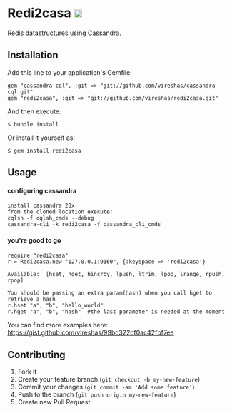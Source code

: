 # Redi2casa <a href="http://badge.fury.io/rb/redi2casa"><img src="https://badge.fury.io/rb/redi2casa@2x.png" alt="Gem Version" height="18"></a>  
  

Redis datastructures using Cassandra. 


## Installation

Add this line to your application's Gemfile:

    gem "cassandra-cql", :git => "git://github.com/vireshas/cassandra-cql.git"
    gem "redi2casa", :git => "git://github.com/vireshas/redi2casa.git"

And then execute:

    $ bundle install

Or install it yourself as:

    $ gem install redi2casa

## Usage

#### configuring cassandra  

    install cassandra 20x
    from the cloned location execute:
    cqlsh -f cqlsh_cmds --debug
    cassandra-cli -k redi2casa -f cassandra_cli_cmds
    
#### you're good to go

    require "redi2casa"
    r = Redi2casa.new "127.0.0.1:9160", {:keyspace => 'redi2casa'}  
    
    Available:  [hset, hget, hincrby, lpush, ltrim, lpop, lrange, rpush, rpop]

    You should be passing an extra param(hash) when you call hget to retrieve a hash    
    r.hset "a", "b", "hello_world"
    r.hget "a", "b", "hash"  #the last parameter is needed at the moment  
    
  You can find more examples here: https://gist.github.com/vireshas/99bc322cf0ac42fbf7ee  

## Contributing

1. Fork it
2. Create your feature branch (`git checkout -b my-new-feature`)
3. Commit your changes (`git commit -am 'Add some feature'`)
4. Push to the branch (`git push origin my-new-feature`)
5. Create new Pull Request

